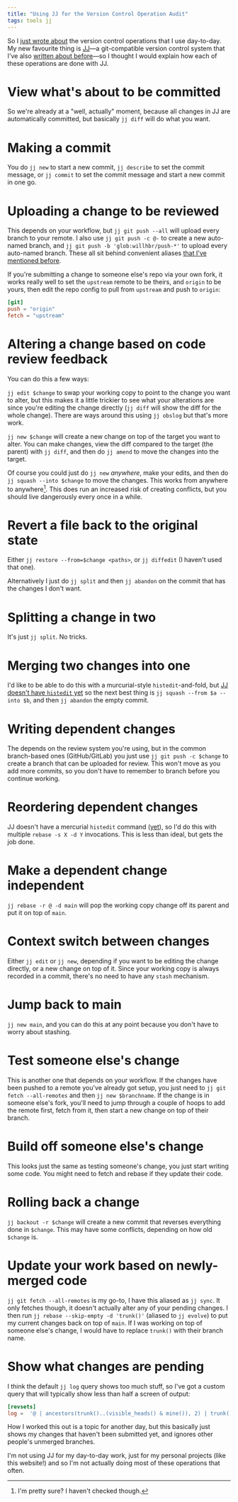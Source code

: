```yaml
---
title: "Using JJ for the Version Control Operation Audit"
tags: tools jj
---
```


So I [just wrote about](/2024/06/07/the-version-control-operation-audit/) the version control operations that I use day-to-day. My new favourite thing is [JJ](https://github.com/martinvonz/jj)—a git-compatible version control system that I've also [written about before](/2024/04/01/its-not-me-its-git/)—so I thought I would explain how each of these operations are done with JJ.

# View what's about to be committed

So we're already at a "well, actually" moment, because all changes in JJ are automatically committed, but basically `jj diff` will do what you want.

# Making a commit

You do `jj new` to start a new commit, `jj describe` to set the commit message, or `jj commit` to set the commit message and start a new commit in one go.

# Uploading a change to be reviewed

This depends on your workflow, but `jj git push --all` will upload every branch to your remote. I also use `jj git push -c @-` to create a new auto-named branch, and `jj git push -b 'glob:willhbr/push-*'` to upload every auto-named branch. These all sit behind convenient aliases [that I've mentioned before](/2024/05/26/some-hot-jj-tips/).

If you're submitting a change to someone else's repo via your own fork, it works really well to set the `upstream` remote to be theirs, and `origin` to be yours, then edit the repo config to pull from `upstream` and push to `origin`:

```toml
[git]
push = "origin"
fetch = "upstream"
```

# Altering a change based on code review feedback

You can do this a few ways:

`jj edit $change` to swap your working copy to point to the change you want to alter, but this makes it a little trickier to see what your alterations are since you're editing the change directly (`jj diff` will show the diff for the whole change). There are ways around this using `jj obslog` but that's more work.

`jj new $change` will create a new change on top of the target you want to alter. You can make changes, view the diff compared to the target (the parent) with `jj diff`, and then do `jj amend` to move the changes into the target.

Of course you could just do `jj new` _anywhere_, make your edits, and then do `jj squash --into $change` to move the changes. This works from anywhere to anywhere[^citation-needed]. This does run an increased risk of creating conflicts, but you should live dangerously every once in a while.

[^citation-needed]: I'm pretty sure? I haven't checked though.

# Revert a file back to the original state

Either `jj restore --from=$change <paths>`, or `jj diffedit` (I haven't used that one).

Alternatively I just do `jj split` and then `jj abandon` on the commit that has the changes I don't want.

# Splitting a change in two

It's just `jj split`. No tricks.

# Merging two changes into one

I'd like to be able to do this with a murcurial-style `histedit`-and-fold, but [JJ doesn't have `histedit` yet](https://github.com/martinvonz/jj/issues/1531) so the next best thing is `jj squash --from $a --into $b`, and then `jj abandon` the empty commit.

# Writing dependent changes

The depends on the review system you're using, but in the common branch-based ones (GitHub/GitLab) you just use `jj git push -c $change` to create a branch that can be uploaded for review. This won't move as you add more commits, so you don't have to remember to branch before you continue working.

# Reordering dependent changes

JJ doesn't have a mercurial `histedit` command ([yet](https://github.com/martinvonz/jj/issues/1531)), so I'd do this with multiple `rebase -s X -d Y` invocations. This is less than ideal, but gets the job done.

# Make a dependent change independent

`jj rebase -r @ -d main` will pop the working copy change off its parent and put it on top of `main`.

# Context switch between changes

Either `jj edit` or `jj new`, depending if you want to be editing the change directly, or a new change on top of it. Since your working copy is always recorded in a commit, there's no need to have any `stash` mechanism.

# Jump back to main

`jj new main`, and you can do this at any point because you don't have to worry about stashing.

# Test someone else's change

This is another one that depends on your workflow. If the changes have been pushed to a remote you've already got setup, you just need to `jj git fetch --all-remotes` and then `jj new $branchname`. If the change is in someone else's fork, you'll need to jump through a couple of hoops to add the remote first, fetch from it, then start a new change on top of their branch.

# Build off someone else's change

This looks just the same as testing someone's change, you just start writing some code. You might need to fetch and rebase if they update their code.

# Rolling back a change

`jj backout -r $change` will create a new commit that reverses everything done in `$change`. This may have some conflicts, depending on how old `$change` is.

# Update your work based on newly-merged code

`jj git fetch --all-remotes` is my go-to, I have this aliased as `jj sync`. It only fetches though, it doesn't actually alter any of your pending changes. I then run `jj rebase --skip-empty -d 'trunk()'` (aliased to `jj evolve`) to put my current changes back on top of `main`. If I was working on top of someone else's change, I would have to replace `trunk()` with their branch name.

# Show what changes are pending

I think the default `jj log` query shows too much stuff, so I've got a custom query that will typically show less than half a screen of output:

```toml
[revsets]
log =  '@ | ancestors(trunk()..(visible_heads() & mine()), 2) | trunk()'
```

How I worked this out is a topic for another day, but this basically just shows my changes that haven't been submitted yet, and ignores other people's unmerged branches.

I'm not using JJ for my day-to-day work, just for my personal projects (like this website!) and so I'm not actually doing most of these operations that often.
